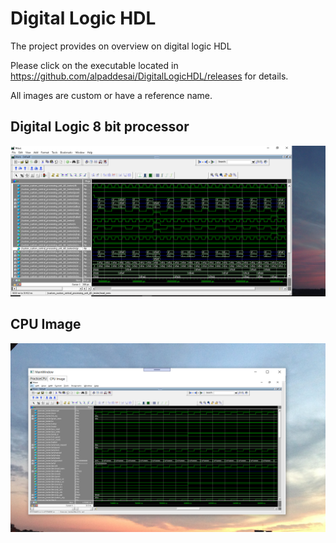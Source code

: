 # Digital Logic HDL

The project provides on overview on digital logic HDL

Please click on the executable located in https://github.com/alpaddesai/DigitalLogicHDL/releases for details. 

All images are custom or have a reference name.

## Digital Logic 8 bit processor
![image](CPUImage.png)

## CPU Image
![image](DigitalLogicCPUImage.png)
